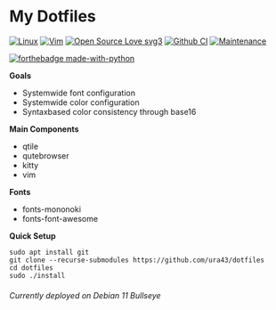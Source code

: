 # My Dotfiles

[![Linux](https://svgshare.com/i/Zhy.svg)](https://svgshare.com/i/Zhy.svg)
[![Vim](https://img.shields.io/badge/--019733?logo=vim)](https://www.vim.org/)
[![Open Source Love svg3](https://badges.frapsoft.com/os/v3/open-source.svg?v=103)](https://github.com/ellerbrock/open-source-badges/)
[![Github CI](https://github.com/ura43/dotfiles/workflows/CI/badge.svg)](https://github.com/ura43/dotfiles/actions)
[![Maintenance](https://img.shields.io/badge/Maintained%3F-yes-green.svg)](https://github.com/ura43/dotfiles/graphs/commit-activity)

[![forthebadge made-with-python](http://ForTheBadge.com/images/badges/made-with-python.svg)](https://www.python.org/)

**Goals**
* Systemwide font configuration
* Systemwide color configuration
* Syntaxbased color consistency through base16

**Main Components**
* qtile
* qutebrowser
* kitty
* vim

**Fonts**
* fonts-mononoki
* fonts-font-awesome

**Quick Setup**

    sudo apt install git
    git clone --recurse-submodules https://github.com/ura43/dotfiles
    cd dotfiles
    sudo ./install

###### Currently deployed on Debian 11 Bullseye
